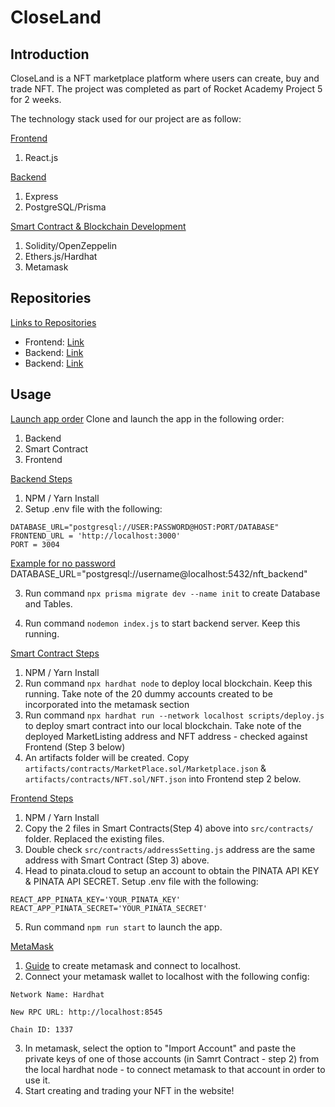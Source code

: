 # CloseLand

## Introduction

CloseLand is a NFT marketplace platform where users can create, buy and trade NFT. The project was completed as part of Rocket Academy Project 5 for 2 weeks.

The technology stack used for our project are as follow:

<ins>Frontend</ins>

1. React.js

<ins>Backend</ins>

1. Express
2. PostgreSQL/Prisma

<ins>Smart Contract & Blockchain Development</ins>

1. Solidity/OpenZeppelin
2. Ethers.js/Hardhat
3. Metamask

## Repositories

<ins>Links to Repositories</ins>

- Frontend: [Link](https://github.com/daves77/bootcamp-project8-react)
- Backend: [Link](https://github.com/bwcee/bootcamp-project8_bckend)
- Backend: [Link](https://github.com/daves77/project-8-contract)

## Usage

<ins>Launch app order</ins>
Clone and launch the app in the following order:

1. Backend
2. Smart Contract
3. Frontend

<ins>Backend Steps</ins>

1. NPM / Yarn Install
2. Setup .env file with the following:

```
DATABASE_URL="postgresql://USER:PASSWORD@HOST:PORT/DATABASE"
FRONTEND_URL = 'http://localhost:3000'
PORT = 3004
```

<ins>Example for no password</ins>
DATABASE_URL="postgresql://username@localhost:5432/nft_backend"

3. Run command `npx prisma migrate dev --name init` to create Database and Tables.

4. Run command `nodemon index.js` to start backend server. Keep this running.

<ins>Smart Contract Steps</ins>

1. NPM / Yarn Install
2. Run command `npx hardhat node` to deploy local blockchain. Keep this running. Take note of the 20 dummy accounts created to be incorporated into the metamask section
3. Run command `npx hardhat run --network localhost scripts/deploy.js` to deploy smart contract into our local blockchain. Take note of the deployed MarketListing address and NFT address - checked against Frontend (Step 3 below)
4. An artifacts folder will be created. Copy `artifacts/contracts/MarketPlace.sol/Marketplace.json` & `artifacts/contracts/NFT.sol/NFT.json` into Frontend step 2 below.

<ins>Frontend Steps</ins>

1. NPM / Yarn Install
2. Copy the 2 files in Smart Contracts(Step 4) above into `src/contracts/` folder. Replaced the existing files.
3. Double check `src/contracts/addressSetting.js` address are the same address with Smart Contract (Step 3) above.
4. Head to pinata.cloud to setup an account to obtain the PINATA API KEY & PINATA API SECRET. Setup .env file with the following:

```
REACT_APP_PINATA_KEY='YOUR_PINATA_KEY'
REACT_APP_PINATA_SECRET='YOUR_PINATA_SECRET'
```

5. Run command `npm run start` to launch the app.

<ins>MetaMask</ins>

1. [Guide](https://devtonight.com/posts/metamask-testnet-wallet-setup-for-blockchain-development#:~:text=Add%20Custom%20Testnet%20Networks%20To,%2C%20RPC%20URL%2C%20chain%20ID) to create metamask and connect to localhost.
2. Connect your metamask wallet to localhost with the following config:

```
Network Name: Hardhat

New RPC URL: http://localhost:8545

Chain ID: 1337
```

3. In metamask, select the option to "Import Account" and paste the private keys of one of those accounts (in Samrt Contract - step 2) from the local hardhat node - to connect metamask to that account in order to use it.
4. Start creating and trading your NFT in the website!
